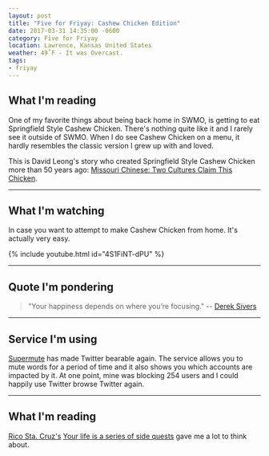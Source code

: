 ```yaml
---
layout: post
title: "Five for Friyay: Cashew Chicken Edition"
date: 2017-03-31 14:35:00 -0600
category: Five for Friyay
location: Lawrence, Kansas United States
weather: 49˚F - It was Overcast.
tags:
- friyay
---
```


## What I'm reading

One of my favorite things about being back home in SWMO, is getting to eat Springfield Style Cashew Chicken. There's nothing quite like it and I rarely see it outside of SWMO. When I do see Cashew Chicken on a menu, it hardly resembles the classic version I grew up with and loved. 

This is David Leong's story who created Springfield Style Cashew Chicken more than 50 years ago: [Missouri Chinese: Two Cultures Claim This Chicken](http://www.nytimes.com/2009/03/11/dining/11cashew.html).

---

## What I'm watching

In case you want to attempt to make Cashew Chicken from home. It's actually very easy.

{% include youtube.html id="4S1FiNT-dPU" %}

----

## Quote I'm pondering

> "Your happiness depends on where you’re focusing." -- [Derek Sivers](https://sivers.org/bronze)

----

## Service I'm using

[Supermute](https://supermute.feeltrain.com/) has made Twitter bearable again. The service allows you to mute words for a period of time and it also shows you which accounts are impacted by it. At one point, mine was blocking 254 users and I could happily use Twitter browse Twitter again.

----

## What I'm reading

[Rico Sta. Cruz's](https://twitter.com/rstacruz) [Your life is a series of side quests](http://ricostacruz.com/til/life-in-side-quests) gave me a lot to think about. 
